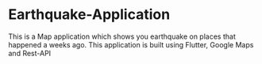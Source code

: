 # Earthquake-Application
This is a Map application which shows you earthquake on places that happened a weeks ago. This application is built using Flutter, Google Maps and Rest-API
